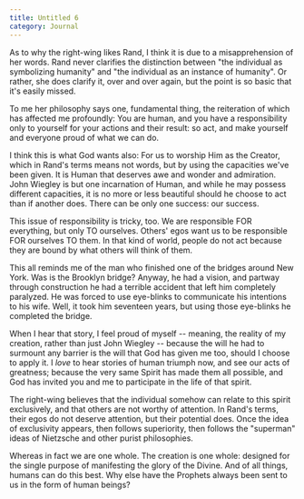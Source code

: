 ```yaml
---
title: Untitled 6
category: Journal
---
```


As to why the right-wing likes Rand, I think it is due to a
misapprehension of her words.  Rand never clarifies the distinction
between "the individual as symbolizing humanity" and "the individual as
an instance of humanity".  Or rather, she does clarify it, over and over
again, but the point is so basic that it's easily missed.

To me her philosophy says one, fundamental thing, the reiteration of
which has affected me profoundly: You are human, and you have a
responsibility only to yourself for your actions and their result: so
act, and make yourself and everyone proud of what we can do.

I think this is what God wants also: For us to worship Him as the
Creator, which in Rand's terms means not words, but by using the
capacities we've been given.  It is Human that deserves awe and wonder
and admiration.  John Wiegley is but one incarnation of Human, and while
he may possess different capacities, it is no more or less beautiful
should he choose to act than if another does.  There can be only one
success: our success.

This issue of responsibility is tricky, too.  We are responsible FOR
everything, but only TO ourselves.  Others' egos want us to be
responsible FOR ourselves TO them.  In that kind of world, people do not
act because they are bound by what others will think of them.

This all reminds me of the man who finished one of the bridges around
New York.  Was is the Brooklyn bridge?  Anyway, he had a vision, and
partway through construction he had a terrible accident that left him
completely paralyzed.  He was forced to use eye-blinks to communicate
his intentions to his wife.  Well, it took him seventeen years, but
using those eye-blinks he completed the bridge.

When I hear that story, I feel proud of myself -- meaning, the reality
of my creation, rather than just John Wiegley -- because the will he had
to surmount any barrier is the will that God has given me too, should I
choose to apply it.  I *love* to hear stories of human triumph now, and
see our acts of greatness; because the very same Spirit has made them
all possible, and God has invited you and me to participate in the life
of that spirit.

The right-wing believes that the individual somehow can relate to this
spirit exclusively, and that others are not worthy of attention.  In
Rand's terms, their egos do not deserve attention, but their potential
does.  Once the idea of exclusivity appears, then follows superiority,
then follows the "superman" ideas of Nietzsche and other purist
philosophies.

Whereas in fact we are one whole.  The creation is one whole: designed
for the single purpose of manifesting the glory of the Divine.  And of
all things, humans can do this best.  Why else have the Prophets always
been sent to us in the form of human beings?


